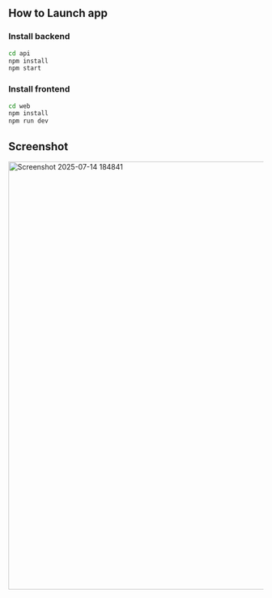 
## How to Launch app

### Install backend
```bash
cd api
npm install
npm start
```

### Install frontend
```bash
cd web
npm install
npm run dev
```

## Screenshot
<img width="1729" height="844" alt="Screenshot 2025-07-14 184841" src="https://github.com/user-attachments/assets/ecddd01c-2390-448d-b44a-87de2bc4ed29" />
